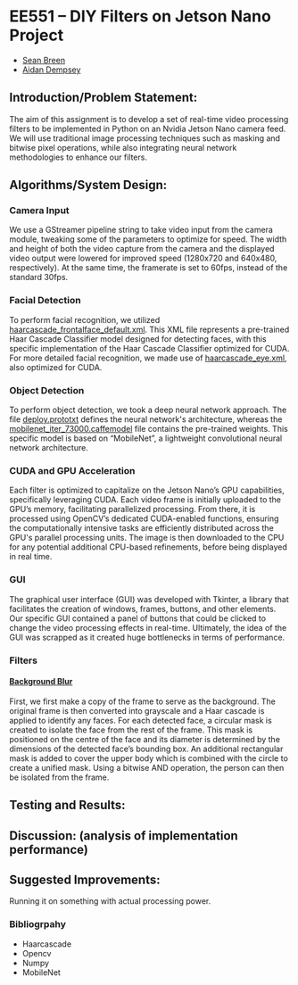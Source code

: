# EE551 – DIY Filters on Jetson Nano Project
- [Sean Breen](https://github.com/seanbreen01)
- [Aidan Dempsey](https://github.com/aidandempsey)

## Introduction/Problem Statement:
The aim of this assignment is to develop a set of real-time video processing filters to be implemented in Python on an Nvidia Jetson Nano camera feed. We will use traditional image processing techniques such as masking and bitwise pixel operations, while also integrating neural network methodologies to enhance our filters.

## Algorithms/System Design:
### Camera Input
We use a GStreamer pipeline string to take video input from the camera module, tweaking some of the parameters to optimize for speed. The width and height of both the video capture from the camera and the displayed video output were lowered for improved speed (1280x720 and 640x480, respectively). At the same time, the framerate is set to 60fps, instead of the standard 30fps.

### Facial Detection

To perform facial recognition, we utilized [haarcascade_frontalface_default.xml](./haarcascades_cuda//haarcascade_frontalface_default.xml). This XML file represents a pre-trained Haar Cascade Classifier model designed for detecting faces, with this specific implementation of the Haar Cascade Classifier optimized for CUDA. For more detailed facial recognition, we made use of [haarcascade_eye.xml](./haarcascades_cuda//haarcascade_eye.xml), also optimized for CUDA.

### Object Detection
To perform object detection, we took a deep neural network approach. The file [deploy.prototxt](./models/deploy.prototxt) defines the neural network's architecture, whereas the [mobilenet_iter_73000.caffemodel](./models/mobilenet_iter_73000.caffemodel) file contains the pre-trained weights. This specific model is based on “MobileNet”, a lightweight convolutional neural network architecture. 

### CUDA and GPU Acceleration
Each filter is optimized to capitalize on the Jetson Nano’s GPU capabilities, specifically leveraging CUDA. Each video frame is initially uploaded to the GPU’s memory, facilitating parallelized processing. From there, it is processed using OpenCV’s dedicated CUDA-enabled functions, ensuring the computationally intensive tasks are efficiently distributed across the GPU's parallel processing units. The image is then downloaded to the CPU for any potential additional CPU-based refinements, before being displayed in real time.

### GUI
The graphical user interface (GUI) was developed with Tkinter, a library that facilitates the creation of windows, frames, buttons, and other elements. Our specific GUI contained a panel of buttons that could be clicked to change the video processing effects in real-time. Ultimately, the idea of the GUI was scrapped as it created huge bottlenecks in terms of performance.

### Filters
#### [Background Blur](./noGUIBackgroundBlur.py)
First, we first make a copy of the frame to serve as the background. The original frame is then converted into grayscale and a Haar cascade is applied to identify any faces. For each detected face, a circular mask is created to isolate the face from the rest of the frame. This mask is positioned on the centre of the face and its diameter is determined by the dimensions of the detected face’s bounding box. An additional rectangular mask is added to cover the upper body which is combined with the circle to create a unified mask. Using a bitwise AND operation, the person can then be isolated from the frame.

## Testing and Results:

## Discussion: (analysis of implementation performance)

## Suggested Improvements: 
Running it on something with actual processing power. 

### Bibliogrpahy
- Haarcascade
- Opencv
- Numpy
- MobileNet
